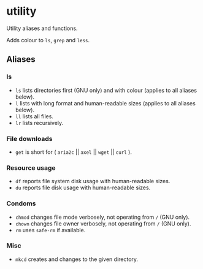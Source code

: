 utility
=======

Utility aliases and functions.

Adds colour to `ls`, `grep` and `less`.

Aliases
-------

### ls

  * `ls` lists directories first (GNU only) and with colour (applies to all aliases below).
  * `l` lists with long format and human-readable sizes (applies to all aliases below).
  * `ll`  lists all files.
  * `lr` lists recursively.

### File downloads

  * `get` is short for ( `aria2c` || `axel` || `wget` || `curl` ).

### Resource usage

  * `df` reports file system disk usage with human-readable sizes.
  * `du` reports file disk usage with human-readable sizes.

### Condoms

  * `chmod` changes file mode verbosely, not operating from `/` (GNU only).
  * `chown` changes file owner verbosely, not operating from `/` (GNU only).
  * `rm` uses `safe-rm` if available.

### Misc

  * `mkcd` creates and changes to the given directory.
